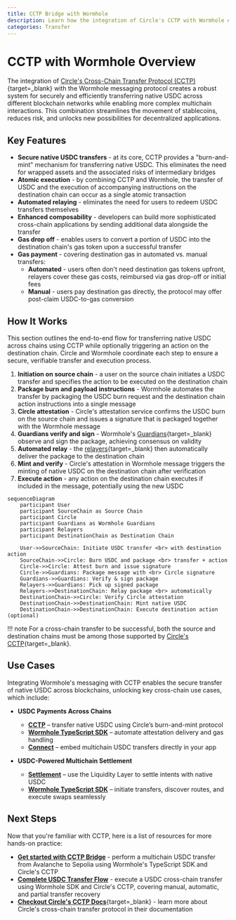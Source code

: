 ```yaml
---
title: CCTP Bridge with Wormhole
description: Learn how the integration of Circle's CCTP with Wormhole enables secure and efficient native USDC transfers and complex cross-chain interactions.
categories: Transfer
---
```


# CCTP with Wormhole Overview 

The integration of [Circle's Cross-Chain Transfer Protocol (CCTP)](https://www.circle.com/cross-chain-transfer-protocol){target=\_blank} with the Wormhole messaging protocol creates a robust system for securely and efficiently transferring native USDC across different blockchain networks while enabling more complex multichain interactions. This combination streamlines the movement of stablecoins, reduces risk, and unlocks new possibilities for decentralized applications.

## Key Features

- **Secure native USDC transfers** - at its core, CCTP provides a "burn-and-mint" mechanism for transferring native USDC. This eliminates the need for wrapped assets and the associated risks of intermediary bridges
- **Atomic execution** - by combining CCTP and Wormhole, the transfer of USDC and the execution of accompanying instructions on the destination chain can occur as a single atomic transaction
- **Automated relaying** - eliminates the need for users to redeem USDC transfers themselves
- **Enhanced composability** - developers can build more sophisticated cross-chain applications by sending additional data alongside the transfer
- **Gas drop off** - enables users to convert a portion of USDC into the destination chain's gas token upon a successful transfer
- **Gas payment** - covering destination gas in automated vs. manual transfers:
    - **Automated** - users often don't need destination gas tokens upfront, relayers cover these gas costs, reimbursed via gas drop-off or initial fees
    - **Manual** - users pay destination gas directly, the protocol may offer post-claim USDC-to-gas conversion

## How It Works

This section outlines the end-to-end flow for transferring native USDC across chains using CCTP while optionally triggering an action on the destination chain. Circle and Wormhole coordinate each step to ensure a secure, verifiable transfer and execution process.

1. **Initiation on source chain** - a user on the source chain initiates a USDC transfer and specifies the action to be executed on the destination chain
2. **Package burn and payload instructions** - Wormhole automates the transfer by packaging the USDC burn request and the destination chain action instructions into a single message
3. **Circle attestation** -  Circle's attestation service confirms the USDC burn on the source chain and issues a signature that is packaged together with the Wormhole message
4. **Guardians verify and sign** - Wormhole's [Guardians](/docs/protocol/infrastructure/guardians/){target=\_blank} observe and sign the package, achieving consensus on validity 
5. **Automated relay** - the [relayers](/docs/protocol/infrastructure/relayer/){target=\_blank} then automatically deliver the package to the destination chain
6. **Mint and verify** - Circle's attestation in Wormhole message triggers the minting of native USDC on the destination chain after verification
7. **Execute action** - any action on the destination chain executes if included in the message, potentially using the new USDC

```mermaid
sequenceDiagram
    participant User
    participant SourceChain as Source Chain
    participant Circle
    participant Guardians as Wormhole Guardians
    participant Relayers
    participant DestinationChain as Destination Chain

    User->>SourceChain: Initiate USDC transfer <br> with destination action
    SourceChain->>Circle: Burn USDC and package <br> transfer + action
    Circle->>Circle: Attest burn and issue signature
    Circle->>Guardians: Package message with <br> Circle signature
    Guardians->>Guardians: Verify & sign package
    Relayers->>Guardians: Pick up signed package
    Relayers->>DestinationChain: Relay package <br> automatically
    DestinationChain->>Circle: Verify Circle attestation
    DestinationChain->>DestinationChain: Mint native USDC
    DestinationChain->>DestinationChain: Execute destination action (optional)
```

!!! note 
    For a cross-chain transfer to be successful, both the source and destination chains must be among those supported by [Circle's CCTP](https://developers.circle.com/stablecoins/supported-domains){target=\_blank}.

## Use Cases

Integrating Wormhole's messaging with CCTP enables the secure transfer of native USDC across blockchains, unlocking key cross-chain use cases, which include:

- **USDC Payments Across Chains**
    - [**CCTP**](/docs/products/cctp-bridge/get-started/) – transfer native USDC using Circle’s burn-and-mint protocol
    - [**Wormhole TypeScript SDK**](/docs/tools/typescript-sdk/sdk-reference/) – automate attestation delivery and gas handling
    - [**Connect**](/docs/products/connect/overview/) – embed multichain USDC transfers directly in your app

- **USDC-Powered Multichain Settlement**
    - [**Settlement**](/docs/products/settlement/overview/) – use the Liquidity Layer to settle intents with native USDC
    - [**Wormhole TypeScript SDK**](/docs/tools/typescript-sdk/sdk-reference/) – initiate transfers, discover routes, and execute swaps seamlessly

## Next Steps

Now that you're familiar with CCTP, here is a list of resources for more hands-on practice:

- [**Get started with CCTP Bridge**](/docs/products/cctp-bridge/get-started/) - perform a multichain USDC transfer from Avalanche to Sepolia using Wormhole's TypeScript SDK and Circle's CCTP
- [**Complete USDC Transfer Flow**](Todo) - execute a USDC cross-chain transfer using Wormhole SDK and Circle's CCTP, covering manual, automatic, and partial transfer recovery
- [**Checkout Circle's CCTP Docs**](https://developers.circle.com/stablecoins/cctp-getting-started){target=\_blank} - learn more about Circle's cross-chain transfer protocol in their documentation